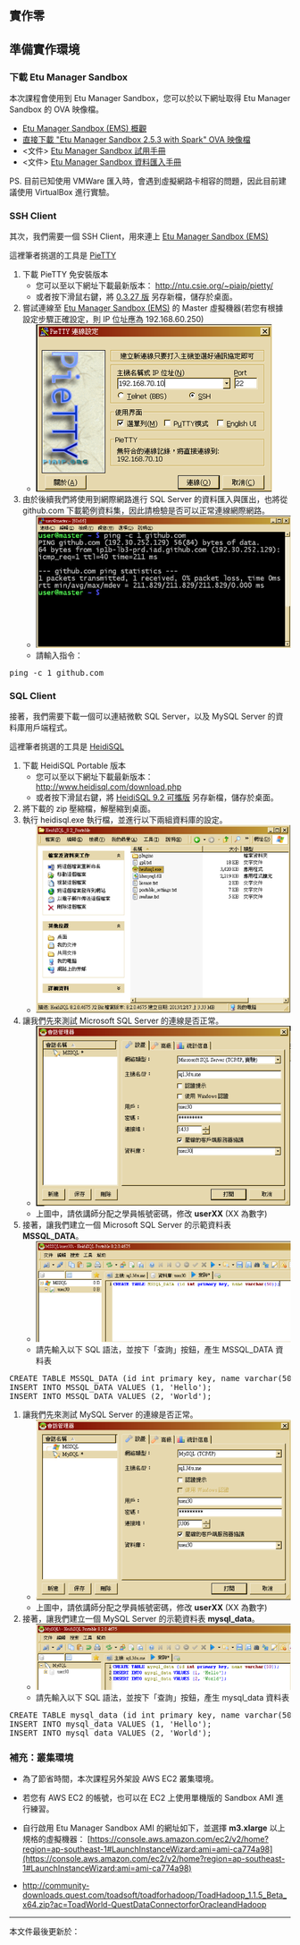 ## 實作零

## 準備實作環境

### 下載 Etu Manager Sandbox

本次課程會使用到 Etu Manager Sandbox，您可以於以下網址取得 Etu Manager Sandbox 的 OVA 映像檔。

* [Etu Manager Sandbox (EMS) 概觀](http://www.etusolution.com/index.php/tw/download/2015-03-25-11-36-52/ems-overview-tw)
* [直接下載 "Etu Manager Sandbox 2.5.3 with Spark" OVA 映像檔](http://etubigdata.s3.amazonaws.com/EM253_Sandbox_Spark.ova)
* <文件> [Etu Manager Sandbox 試用手冊](http://etubigdata.s3.amazonaws.com/15-03-02_Etu_Sandbox_2.5.3_Evaluation_Guide.pdf)
* <文件> [Etu Manager Sandbox 資料匯入手冊](http://etubigdata.s3.amazonaws.com/15-03-22_Data_Import_Guide_EM_2.5.3_Sandbox.pdf)

PS. 目前已知使用 VMWare 匯入時，會遇到虛擬網路卡相容的問題，因此目前建議使用 VirtualBox 進行實驗。

### SSH Client

其次，我們需要一個 SSH Client，用來連上 [Etu Manager Sandbox (EMS)](www.etusolution.com/index.php/tw/download/2015-03-25-11-36-52/ems-overview-tw)

這裡筆者挑選的工具是 [PieTTY](http://ntu.csie.org/~piaip/pietty/)

1. 下載 PieTTY 免安裝版本
    * 您可以至以下網址下載最新版本： http://ntu.csie.org/~piaip/pietty/
    * 或者按下滑鼠右鍵，將 [0.3.27 版](http://ntu.csie.org/~piaip/pietty/archive/pietty0327.exe) 另存新檔，儲存於桌面。
1. 嘗試連線至 [Etu Manager Sandbox (EMS)](www.etusolution.com/index.php/tw/download/2015-03-25-11-36-52/ems-overview-tw) 的 Master 虛擬機器(若您有根據設定步驟正確設定，則 IP 位址應為 192.168.60.250)
    * ![嘗試 SSH 連線至 192.168.60.250](images/PieTTY.png)
1. 由於後續我們將使用到網際網路進行 SQL Server 的資料匯入與匯出，也將從 github.com 下載範例資料集，因此請檢驗是否可以正常連線網際網路。
    * ![嘗試 ping github.com 檢查網路連線狀態](images/Check_Internet.png)
    * 請輸入指令： 
<pre>ping -c 1 github.com</pre>

### SQL Client

接著，我們需要下載一個可以連結微軟 SQL Server，以及 MySQL Server 的資料庫用戶端程式。

這裡筆者挑選的工具是 [HeidiSQL](http://www.heidisql.com/)

1. 下載 HeidiSQL Portable 版本
    * 您可以至以下網址下載最新版本： http://www.heidisql.com/download.php
    * 或者按下滑鼠右鍵，將 [HeidiSQL 9.2 可攜版](http://www.heidisql.com/downloads/releases/HeidiSQL_9.2_Portable.zip) 另存新檔，儲存於桌面。
1. 將下載的 zip 壓縮檔，解壓縮到桌面。
1. 執行 heidisql.exe 執行檔，並進行以下兩組資料庫的設定。
    * ![](images/HeidiSQL_8.2_1.png)
1. 讓我們先來測試 Microsoft SQL Server 的連線是否正常。
    * ![](images/HeidiSQL_MSSQL.png)
    * 上圖中，請依講師分配之學員帳號密碼，修改 **userXX** (XX 為數字)
1. 接著，讓我們建立一個 Microsoft SQL Server 的示範資料表 **MSSQL_DATA**。
    * ![](images/HeidiSQL_New_MSSQL_DATA.png)
    * 請先輸入以下 SQL 語法，並按下「查詢」按鈕，產生 MSSQL_DATA 資料表
<pre>
CREATE TABLE MSSQL_DATA (id int primary key, name varchar(50));
INSERT INTO MSSQL_DATA VALUES (1, 'Hello');
INSERT INTO MSSQL_DATA VALUES (2, 'World');
</pre>
1. 讓我們先來測試 MySQL Server 的連線是否正常。
    * ![](images/HeidiSQL_MySQL.png)
    * 上圖中，請依講師分配之學員帳號密碼，修改 **userXX** (XX 為數字)
1. 接著，讓我們建立一個 MySQL Server 的示範資料表 **mysql_data**。
    * ![](images/HeidiSQL_New_mysql_data.png)
    * 請先輸入以下 SQL 語法，並按下「查詢」按鈕，產生 mysql_data 資料表
<pre>
CREATE TABLE mysql_data (id int primary key, name varchar(50));
INSERT INTO mysql_data VALUES (1, 'Hello');
INSERT INTO mysql_data VALUES (2, 'World');
</pre>

### 補充：叢集環境

* 為了節省時間，本次課程另外架設 AWS EC2 叢集環境。
* 若您有 AWS EC2 的帳號，也可以在 EC2 上使用單機版的 Sandbox AMI 進行練習。
* 自行啟用 Etu Manager Sandbox AMI 的網址如下，並選擇 **m3.xlarge** 以上規格的虛擬機器：
	[https://console.aws.amazon.com/ec2/v2/home?region=ap-southeast-1#LaunchInstanceWizard:ami=ami-ca774a98](https://console.aws.amazon.com/ec2/v2/home?region=ap-southeast-1#LaunchInstanceWizard:ami=ami-ca774a98)

* http://community-downloads.quest.com/toadsoft/toadforhadoop/ToadHadoop_1.1.5_Beta_x64.zip?ac=ToadWorld-QuestDataConnectorforOracleandHadoop

--------------------
本文件最後更新於：<script>document.write(document.lastModified);</script>

